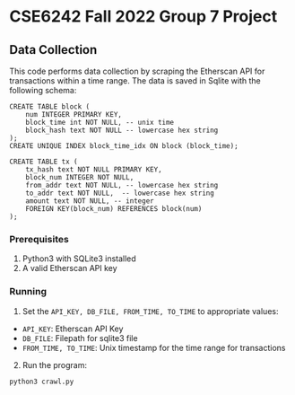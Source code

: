 # CSE6242 Fall 2022 Group 7 Project
## Data Collection

This code performs data collection by scraping the Etherscan API for transactions within a time range. The data is saved in Sqlite with the following schema:

```
CREATE TABLE block (
 	num INTEGER PRIMARY KEY,
	block_time int NOT NULL, -- unix time
	block_hash text NOT NULL -- lowercase hex string
);
CREATE UNIQUE INDEX block_time_idx ON block (block_time);

CREATE TABLE tx (
	tx_hash text NOT NULL PRIMARY KEY,
	block_num INTEGER NOT NULL,
	from_addr text NOT NULL, -- lowercase hex string
	to_addr text NOT NULL,  -- lowercase hex string
	amount text NOT NULL, -- integer
	FOREIGN KEY(block_num) REFERENCES block(num)
);
```

### Prerequisites
1. Python3 with SQLite3 installed
1. A valid Etherscan API key

### Running
1. Set the `API_KEY, DB_FILE, FROM_TIME, TO_TIME` to appropriate values:
- `API_KEY`: Etherscan API Key
- `DB_FILE`: Filepath for sqlite3 file
- `FROM_TIME, TO_TIME`: Unix timestamp for the time range for transactions
2. Run the program:
```
python3 crawl.py
```
